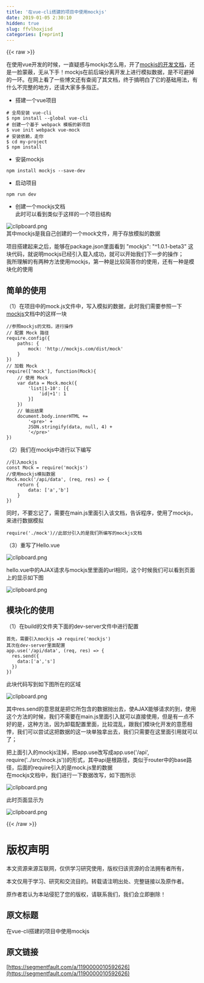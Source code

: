 ```yaml
---
title: '在vue-cli搭建的项目中使用mockjs' 
date: 2019-01-05 2:30:10
hidden: true
slug: ffvlhoxjisd
categories: [reprint]
---
```


{{< raw >}}

                    
<p>在使用vue开发的时候，一直疑惑与mockjs怎么用，开了<a href="https://github.com/nuysoft/Mock/wiki" rel="nofollow noreferrer" target="_blank">mockjs的开发文档</a>，还是一脸蒙蔽，无从下手！mockjs在前后端分离开发上进行模拟数据，是不可避掉的一环。在网上看了一些博文还有查阅了其文档，终于搞明白了它的基础用法，有什么不完整的地方，还请大家多多指正。</p>
<ul><li><p>搭建一个vue项目</p></li></ul>
<div class="widget-codetool" style="display:none;">
      <div class="widget-codetool--inner">
      <span class="selectCode code-tool" data-toggle="tooltip" data-placement="top" title="" data-original-title="全选"></span>
      <span type="button" class="copyCode code-tool" data-toggle="tooltip" data-placement="top" data-clipboard-text="# 全局安装 vue-cli
$ npm install --global vue-cli
# 创建一个基于 webpack 模板的新项目
$ vue init webpack vue-mock
# 安装依赖，走你
$ cd my-project
$ npm install
" title="" data-original-title="复制"></span>
      <span type="button" class="saveToNote code-tool" data-toggle="tooltip" data-placement="top" title="" data-original-title="放进笔记"></span>
      </div>
      </div><pre class="hljs elixir"><code><span class="hljs-comment"># 全局安装 vue-cli</span>
<span class="hljs-variable">$ </span>npm install --global vue-cli
<span class="hljs-comment"># 创建一个基于 webpack 模板的新项目</span>
<span class="hljs-variable">$ </span>vue init webpack vue-mock
<span class="hljs-comment"># 安装依赖，走你</span>
<span class="hljs-variable">$ </span>cd my-project
<span class="hljs-variable">$ </span>npm install
</code></pre>
<ul><li><p>安装mockjs</p></li></ul>
<div class="widget-codetool" style="display:none;">
      <div class="widget-codetool--inner">
      <span class="selectCode code-tool" data-toggle="tooltip" data-placement="top" title="" data-original-title="全选"></span>
      <span type="button" class="copyCode code-tool" data-toggle="tooltip" data-placement="top" data-clipboard-text="npm install mockjs --save-dev" title="" data-original-title="复制"></span>
      <span type="button" class="saveToNote code-tool" data-toggle="tooltip" data-placement="top" title="" data-original-title="放进笔记"></span>
      </div>
      </div><pre class="hljs q"><code style="word-break: break-word; white-space: initial;">npm install mockjs --<span class="hljs-built_in">save</span>-<span class="hljs-built_in">dev</span></code></pre>
<ul><li><p>启动项目</p></li></ul>
<div class="widget-codetool" style="display:none;">
      <div class="widget-codetool--inner">
      <span class="selectCode code-tool" data-toggle="tooltip" data-placement="top" title="" data-original-title="全选"></span>
      <span type="button" class="copyCode code-tool" data-toggle="tooltip" data-placement="top" data-clipboard-text="npm run dev" title="" data-original-title="复制"></span>
      <span type="button" class="saveToNote code-tool" data-toggle="tooltip" data-placement="top" title="" data-original-title="放进笔记"></span>
      </div>
      </div><pre class="hljs dockerfile"><code style="word-break: break-word; white-space: initial;">npm <span class="hljs-keyword">run</span><span class="bash"> dev</span></code></pre>
<ul><li><p>创建一个mockjs文档<br>此时可以看到类似于这样的一个项目结构</p></li></ul>
<p><span class="img-wrap"><img data-src="/img/bVSBcW?w=158&amp;h=403" src="https://static.alili.tech/img/bVSBcW?w=158&amp;h=403" alt="clipboard.png" title="clipboard.png" style="cursor: pointer; display: inline;"></span><br>其中mockjs是我自己创建的一个mock文件，用于存放模拟的数据</p>
<p>项目搭建起来之后，能够在package.json里面看到  "mockjs": "^1.0.1-beta3" 这块代码，就说明mockjs已经引入载入成功，就可以开始我们下一步的操作；<br>我所理解的有两种方法使用mockjs，第一种是比较简答你的使用，还有一种是模块化的使用</p>
<h2 id="articleHeader0">简单的使用</h2>
<p>（1）在项目中的mock.js文件中，写入模拟的数据，此时我们需要参照一下<a href="https://github.com/nuysoft/Mock/wiki" rel="nofollow noreferrer" target="_blank">mockjs</a>文档中的这样一块</p>
<div class="widget-codetool" style="display:none;">
      <div class="widget-codetool--inner">
      <span class="selectCode code-tool" data-toggle="tooltip" data-placement="top" title="" data-original-title="全选"></span>
      <span type="button" class="copyCode code-tool" data-toggle="tooltip" data-placement="top" data-clipboard-text="//参照mockjs的文档，进行操作
// 配置 Mock 路径
require.config({
    paths: {
        mock: 'http://mockjs.com/dist/mock'
    }
})
// 加载 Mock
require(['mock'], function(Mock){
    // 使用 Mock
    var data = Mock.mock({
        'list|1-10': [{
            'id|+1': 1
        }]
    })
    // 输出结果
    document.body.innerHTML +=
        '<pre>' +
        JSON.stringify(data, null, 4) +
        '</pre>'
})
" title="" data-original-title="复制"></span>
      <span type="button" class="saveToNote code-tool" data-toggle="tooltip" data-placement="top" title="" data-original-title="放进笔记"></span>
      </div>
      </div><pre class="hljs javascript"><code><span class="hljs-comment">//参照mockjs的文档，进行操作</span>
<span class="hljs-comment">// 配置 Mock 路径</span>
<span class="hljs-built_in">require</span>.config({
    <span class="hljs-attr">paths</span>: {
        <span class="hljs-attr">mock</span>: <span class="hljs-string">'http://mockjs.com/dist/mock'</span>
    }
})
<span class="hljs-comment">// 加载 Mock</span>
<span class="hljs-built_in">require</span>([<span class="hljs-string">'mock'</span>], <span class="hljs-function"><span class="hljs-keyword">function</span>(<span class="hljs-params">Mock</span>)</span>{
    <span class="hljs-comment">// 使用 Mock</span>
    <span class="hljs-keyword">var</span> data = Mock.mock({
        <span class="hljs-string">'list|1-10'</span>: [{
            <span class="hljs-string">'id|+1'</span>: <span class="hljs-number">1</span>
        }]
    })
    <span class="hljs-comment">// 输出结果</span>
    <span class="hljs-built_in">document</span>.body.innerHTML +=
        <span class="hljs-string">'&lt;pre&gt;'</span> +
        <span class="hljs-built_in">JSON</span>.stringify(data, <span class="hljs-literal">null</span>, <span class="hljs-number">4</span>) +
        <span class="hljs-string">'&lt;/pre&gt;'</span>
})
</code></pre>
<p>（2）我们在mockjs中进行以下编写</p>
<div class="widget-codetool" style="display:none;">
      <div class="widget-codetool--inner">
      <span class="selectCode code-tool" data-toggle="tooltip" data-placement="top" title="" data-original-title="全选"></span>
      <span type="button" class="copyCode code-tool" data-toggle="tooltip" data-placement="top" data-clipboard-text="//引入mockjs
const Mock = require('mockjs')
//使用mockjs模拟数据
Mock.mock('/api/data', (req, res) => {
    return {
        data: ['a','b']
    }
})" title="" data-original-title="复制"></span>
      <span type="button" class="saveToNote code-tool" data-toggle="tooltip" data-placement="top" title="" data-original-title="放进笔记"></span>
      </div>
      </div><pre class="hljs typescript"><code><span class="hljs-comment">//引入mockjs</span>
<span class="hljs-keyword">const</span> Mock = <span class="hljs-built_in">require</span>(<span class="hljs-string">'mockjs'</span>)
<span class="hljs-comment">//使用mockjs模拟数据</span>
Mock.mock(<span class="hljs-string">'/api/data'</span>, <span class="hljs-function">(<span class="hljs-params">req, res</span>) =&gt;</span> {
    <span class="hljs-keyword">return</span> {
        data: [<span class="hljs-string">'a'</span>,<span class="hljs-string">'b'</span>]
    }
})</code></pre>
<p>同时，不要忘记了，需要在main.js里面引入该文档，告诉程序，使用了mockjs，来进行数据模拟</p>
<div class="widget-codetool" style="display:none;">
      <div class="widget-codetool--inner">
      <span class="selectCode code-tool" data-toggle="tooltip" data-placement="top" title="" data-original-title="全选"></span>
      <span type="button" class="copyCode code-tool" data-toggle="tooltip" data-placement="top" data-clipboard-text="require('./mock')//此部分引入的是我们所编写的mockjs文档" title="" data-original-title="复制"></span>
      <span type="button" class="saveToNote code-tool" data-toggle="tooltip" data-placement="top" title="" data-original-title="放进笔记"></span>
      </div>
      </div><pre class="hljs stylus"><code style="word-break: break-word; white-space: initial;"><span class="hljs-function"><span class="hljs-title">require</span><span class="hljs-params">(<span class="hljs-string">'./mock'</span>)</span></span><span class="hljs-comment">//此部分引入的是我们所编写的mockjs文档</span></code></pre>
<p>（3）重写了Hello.vue</p>
<p><span class="img-wrap"><img data-src="/img/bVSBjX?w=1245&amp;h=564" src="https://static.alili.tech/img/bVSBjX?w=1245&amp;h=564" alt="clipboard.png" title="clipboard.png" style="cursor: pointer;"></span></p>
<p>hello.vue中的AJAX请求与mockjs里里面的url相同，这个时候我们可以看到页面上的显示如下图</p>
<p><span class="img-wrap"><img data-src="/img/bVSBke?w=917&amp;h=222" src="https://static.alili.tech/img/bVSBke?w=917&amp;h=222" alt="clipboard.png" title="clipboard.png" style="cursor: pointer; display: inline;"></span></p>
<h2 id="articleHeader1">模块化的使用</h2>
<p>（1）在build的文件夹下面的dev-server文件中进行配置</p>
<div class="widget-codetool" style="display:none;">
      <div class="widget-codetool--inner">
      <span class="selectCode code-tool" data-toggle="tooltip" data-placement="top" title="" data-original-title="全选"></span>
      <span type="button" class="copyCode code-tool" data-toggle="tooltip" data-placement="top" data-clipboard-text="首先，需要引入mockjs =》 require('mockjs')
其次在dev-server里面配置
app.use('/api/data', (req, res) => {
  res.send({
    data:['a','s']
  })
})" title="" data-original-title="复制"></span>
      <span type="button" class="saveToNote code-tool" data-toggle="tooltip" data-placement="top" title="" data-original-title="放进笔记"></span>
      </div>
      </div><pre class="hljs coffeescript"><code>首先，需要引入mockjs =》 <span class="hljs-built_in">require</span>(<span class="hljs-string">'mockjs'</span>)
其次在dev-server里面配置
app.use(<span class="hljs-string">'/api/data'</span>, <span class="hljs-function"><span class="hljs-params">(req, res)</span> =&gt;</span> {
  res.send({
    data:[<span class="hljs-string">'a'</span>,<span class="hljs-string">'s'</span>]
  })
})</code></pre>
<p>此块代码写到如下图所在的区域</p>
<p><span class="img-wrap"><img data-src="/img/bVSBMj?w=686&amp;h=511" src="https://static.alili.tech/img/bVSBMj?w=686&amp;h=511" alt="clipboard.png" title="clipboard.png" style="cursor: pointer; display: inline;"></span></p>
<p>其中res.send的意思就是把它所包含的数据抛出去，使AJAX能够请求的到，使用这个方法的时候，我们不需要在main.js里面引入就可以直接使用，但是有一点不好的是，这种方法，因为卸载配置里面，比较混乱，跟我们模块化开发的意愿相悖，我们可以尝试这把数据的这一块单独拿出去，我们只需要在这里面引用就可以了；</p>
<p>把上面引入的mockjs注掉，把app.use改写成app.use('/api', require('../src/mock.js'))的形式，其中api是根路径，类似于router中的base路径，后面的require引入的是mock.js里的数据<br>在mockjs文档中，我们进行一下数据改写，如下图所示</p>
<p><span class="img-wrap"><img data-src="/img/bVSBMM?w=669&amp;h=398" src="https://static.alili.tech/img/bVSBMM?w=669&amp;h=398" alt="clipboard.png" title="clipboard.png" style="cursor: pointer;"></span></p>
<p>此时页面显示为</p>
<p><span class="img-wrap"><img data-src="/img/bVSBMV?w=687&amp;h=271" src="https://static.alili.tech/img/bVSBMV?w=687&amp;h=271" alt="clipboard.png" title="clipboard.png" style="cursor: pointer;"></span></p>

                
{{< /raw >}}

# 版权声明
本文资源来源互联网，仅供学习研究使用，版权归该资源的合法拥有者所有，

本文仅用于学习、研究和交流目的。转载请注明出处、完整链接以及原作者。

原作者若认为本站侵犯了您的版权，请联系我们，我们会立即删除！

## 原文标题
在vue-cli搭建的项目中使用mockjs

## 原文链接
[https://segmentfault.com/a/1190000010592626](https://segmentfault.com/a/1190000010592626)


